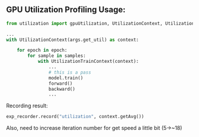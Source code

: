 ## GPU Utilization Profiling Usage:
``` python
from utilization import gpuUtilization, UtilizationContext, UtilizationTrainContext

...
with UtilizationContext(args.get_util) as context:

    for epoch in epoch:
        for sample in samples:
            with UtilizationTrainContext(context):
                ...
                # this is a pass
                model.train()
                forward()
                backward()
                ...
```
Recording result:
```python
exp_recorder.record("utilization", context.getAvg())
```
Also, need to increase iteration number for get speed a little bit (5->~18)
